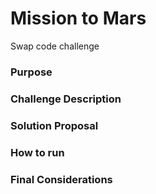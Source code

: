 # Mission to Mars
Swap code challenge

### Purpose

### Challenge Description

### Solution Proposal

### How to run

### Final Considerations
